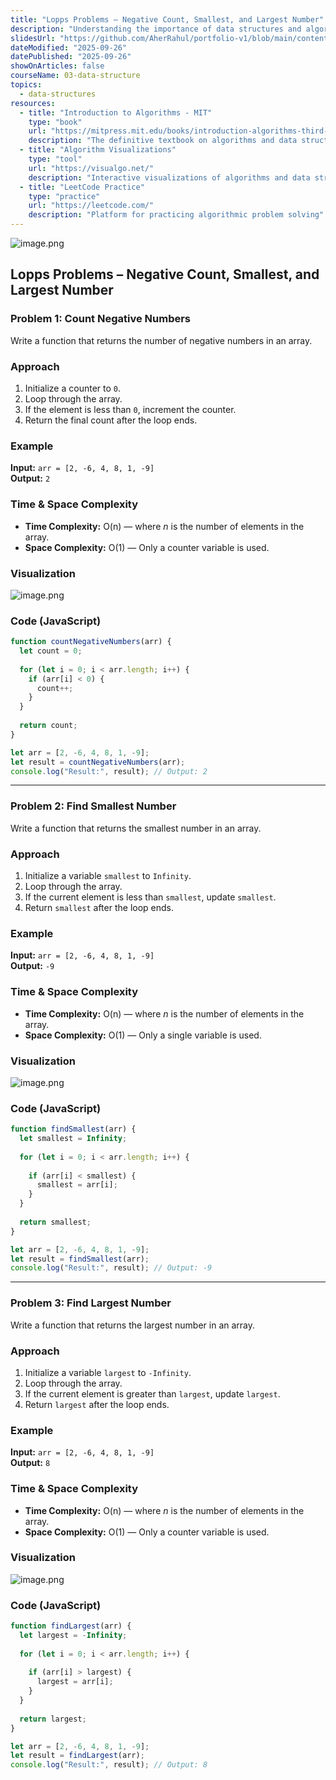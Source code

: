 ```yaml
---
title: "Lopps Problems – Negative Count, Smallest, and Largest Number"
description: "Understanding the importance of data structures and algorithms in programming. Learn systematic problem-solving approaches, algorithmic thinking, and how DSA impacts software performance and efficiency."
slidesUrl: "https://github.com/AherRahul/portfolio-v1/blob/main/content/articles"
dateModified: "2025-09-26"
datePublished: "2025-09-26"
showOnArticles: false
courseName: 03-data-structure
topics:
  - data-structures
resources:
  - title: "Introduction to Algorithms - MIT"
    type: "book"
    url: "https://mitpress.mit.edu/books/introduction-algorithms-third-edition"
    description: "The definitive textbook on algorithms and data structures"
  - title: "Algorithm Visualizations"
    type: "tool"
    url: "https://visualgo.net/"
    description: "Interactive visualizations of algorithms and data structures"
  - title: "LeetCode Practice"
    type: "practice"
    url: "https://leetcode.com/"
    description: "Platform for practicing algorithmic problem solving"
---
```



![image.png](https://res.cloudinary.com/duojkrgue/image/upload/v1758777256/Portfolio/dsa/Data_Structure_and_algorithms_xibaur.png)

Lopps Problems – Negative Count, Smallest, and Largest Number
-----------------------------------------------------------------

### Problem 1: Count Negative Numbers
Write a function that returns the number of negative numbers in an array.

### Approach
1. Initialize a counter to `0`.
2. Loop through the array.
3. If the element is less than `0`, increment the counter.
4. Return the final count after the loop ends.

### Example
**Input:** `arr = [2, -6, 4, 8, 1, -9]`  
**Output:** `2`

### Time & Space Complexity
- **Time Complexity:** O(n) — where *n* is the number of elements in the array.  
- **Space Complexity:** O(1) — Only a counter variable is used.

### Visualization
![image.png](https://res.cloudinary.com/duojkrgue/image/upload/v1759924407/Portfolio/dsa/images/00/8e32a025-205a-4ba0-ba7e-d71aa22aaba0.png)


### Code (JavaScript)
```javascript
function countNegativeNumbers(arr) {
  let count = 0;
  
  for (let i = 0; i < arr.length; i++) {
    if (arr[i] < 0) {
      count++;
    }
  }
  
  return count;
}

let arr = [2, -6, 4, 8, 1, -9];
let result = countNegativeNumbers(arr);
console.log("Result:", result); // Output: 2
```

---

### Problem 2: Find Smallest Number
Write a function that returns the smallest number in an array.

### Approach
1. Initialize a variable `smallest` to `Infinity`.
2. Loop through the array.
3. If the current element is less than `smallest`, update `smallest`.
4. Return `smallest` after the loop ends.

### Example
**Input:** `arr = [2, -6, 4, 8, 1, -9]`  
**Output:** `-9`

### Time & Space Complexity
- **Time Complexity:** O(n) — where *n* is the number of elements in the array.  
- **Space Complexity:** O(1) — Only a single variable is used.

### Visualization
![image.png](https://res.cloudinary.com/duojkrgue/image/upload/v1759924462/Portfolio/dsa/images/00/b9eb4fb6-7257-4bb4-b783-c86c655555bd.png)


### Code (JavaScript)
```javascript
function findSmallest(arr) {
  let smallest = Infinity;
  
  for (let i = 0; i < arr.length; i++) {
    
    if (arr[i] < smallest) {
      smallest = arr[i];
    }
  }
  
  return smallest;
}

let arr = [2, -6, 4, 8, 1, -9];
let result = findSmallest(arr);
console.log("Result:", result); // Output: -9
```

---

### Problem 3: Find Largest Number
Write a function that returns the largest number in an array.

### Approach
1. Initialize a variable `largest` to `-Infinity`.
2. Loop through the array.
3. If the current element is greater than `largest`, update `largest`.
4. Return `largest` after the loop ends.

### Example
**Input:** `arr = [2, -6, 4, 8, 1, -9]`  
**Output:** `8`

### Time & Space Complexity
- **Time Complexity:** O(n) — where *n* is the number of elements in the array.  
- **Space Complexity:** O(1) — Only a counter variable is used.

### Visualization
![image.png](https://res.cloudinary.com/duojkrgue/image/upload/v1759924497/Portfolio/dsa/images/00/e7bbd40b-14d8-4437-849b-be4b02a1e235.png)


### Code (JavaScript)
```javascript
function findLargest(arr) {
  let largest = -Infinity;
  
  for (let i = 0; i < arr.length; i++) {
    
    if (arr[i] > largest) {
      largest = arr[i];
    }
  }
  
  return largest;
}

let arr = [2, -6, 4, 8, 1, -9];
let result = findLargest(arr);
console.log("Result:", result); // Output: 8
```


